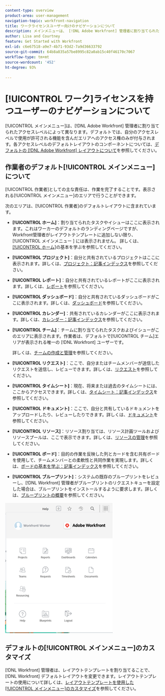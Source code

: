 ```yaml
---
content-type: overview
product-area: user-management
navigation-topic: workfront-navigation
title: ワークライセンスユーザー向けのナビゲーションについて
description: メインメニューは、 [!DNL Adobe Workfront] 管理者に割り当てられたアクセスレベルに応じて変わります。デフォルトでは、自分のアクセスレベルで使用が許可される機能を含んだエリアへのアクセス権のみが付与されます。
author: Lisa and Courtney
feature: Get Started with Workfront
exl-id: c6e67518-a9e7-4b71-93d2-7a9d36633792
source-git-commit: 64b8a835a57be8995c82a0ab15c40f46170c7067
workflow-type: tm+mt
source-wordcount: '452'
ht-degree: 93%

---
```


# [!UICONTROL ワーク]ライセンスを持つユーザーのナビゲーションについて

[!UICONTROL メインメニュー]は、[!DNL Adobe Workfront] 管理者に割り当てられたアクセスレベルによって異なります。デフォルトでは、自分のアクセスレベルで使用が許可される機能を含んだエリアへのアクセス権のみが付与されます。各アクセスレベルのデフォルトレイアウトのコンポーネントについては、[デフォルトの [!DNL Adobe Workfront] レイアウトについて](../../../administration-and-setup/customize-workfront/use-layout-templates/about-the-default-wf-layout.md)を参照してください。

## 作業者のデフォルト[!UICONTROL メインメニュー]について

[!UICONTROL 作業者]としての主な責任は、作業を完了することです。表示される[!UICONTROL メインメニュー]のエリアで行うことができます。

次のエリアは、[!UICONTROL 作業者]のデフォルトレイアウトに含まれています。

* **[!UICONTROL ホーム]**：割り当てられたタスクやイシューはここに表示されます。これはワーカーのデフォルトのランディングページですが、Workfront管理者がレイアウトテンプレートに追加しない限り、[!UICONTROL  メインメニュー ] には表示されません。  詳しくは、[[!UICONTROL ホーム]](../../../workfront-basics/using-home/using-the-home-area/get-started-with-home.md)の基本を学ぶを参照してください。

* **[!UICONTROL プロジェクト]**：自分と共有されているプロジェクトはここに表示されます。詳しくは、[プロジェクト：記事インデックス](../../../manage-work/projects/projects-overview.md)を参照してください。

* **[!UICONTROL レポート]**：自分と共有されているレポートがここに表示されます。詳しくは、[レポート](../../../reports-and-dashboards/reports/reports-overview.md)を参照してください。

* **[!UICONTROL ダッシュボード]**：自分と共有されているダッシュボードがここに表示されます。詳しくは、[ダッシュボード](../../../reports-and-dashboards/dashboards/dashboards-overview.md)を参照してください。

* **[!UICONTROL カレンダー]**：共有されているカレンダーがここに表示されます。詳しくは、[カレンダー：記事インデックス](../../../reports-and-dashboards/reports/calendars/calendars.md)を参照してください。

* **[!UICONTROL チーム]**：チームに割り当てられたタスクおよびイシューがこのエリアに表示されます。作業者は、デフォルトで[!UICONTROL チーム]エリアが表示される唯一の [!DNL Workfront] ユーザーです。

  詳しくは、[チームの作成と管理](../../../people-teams-and-groups/create-and-manage-teams/create-and-mange-teams.md)を参照してください。

* **[!UICONTROL リクエスト]**：ここで、自分またはチームメンバーが送信したリクエストを送信し、レビューできます。詳しくは、[リクエスト](../../../manage-work/requests/requests-overview.md)を参照してください。

* **[!UICONTROL タイムシート]**：現在、将来または過去のタイムシートには、ここからアクセスできます。詳しくは、[タイムシート：記事インデックス](../../../timesheets/timesheets-all.md)を参照してください。

* **[!UICONTROL ドキュメント]**：ここで、自分と共有しているドキュメントをアップロードしたり、レビューしたりできます。詳しくは、[ドキュメント](../../../documents/documents-overview.md)を参照してください。

* **[!UICONTROL リソース]**：リソース割り当ては、リソース計画ツールおよびリソースプールは、ここで表示できます。詳しくは、[リソースの管理](../../../resource-mgmt/manage-resources.md)を参照してください。

* **[!UICONTROL ボード]**：目的の作業を反映した列とカードを含む共有ボードを使用して、チームメンバーとの柔軟性と共同作業を実現します。詳しくは、[ボードの基本を学ぶ：記事インデックス](../../../agile/get-started-with-boards/get-started-with-boards.md)を参照してください。

* **[!UICONTROL ブループリント]**：システムの既存のブループリントをレビューし、[!DNL Workfront] 管理者がブループリントのリクエストキューを設定した場合は、ブループリントをインストールするように要求します。詳しくは、[ブループリントの概要](../../../administration-and-setup/blueprints/blueprints-overview.md)を参照してください。

![ ワーカーのメインメニュー ](assets/worker-main-menu-350x426.png)

## デフォルトの[!UICONTROL メインメニュー]のカスタマイズ

[!DNL Workfront] 管理者は、レイアウトテンプレートを割り当てることで、[!DNL Workfront] デフォルトレイアウトを変更できます。レイアウトテンプレートの使用について詳しくは、[レイアウトテンプレートを使用した[!UICONTROL メインメニュー]のカスタマイズ](../../../administration-and-setup/customize-workfront/use-layout-templates/customize-main-menu.md)を参照してください。
